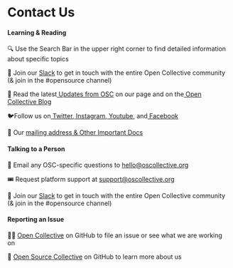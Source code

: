 # Contact Us

#### Learning & Reading

🔍 Use the Search Bar in the upper right corner to find detailed information about specific topics

💬 Join our [Slack](https://slack.opencollective.com) to get in touch with the entire Open Collective community (& join in the #opensource channel)

🌱 Read the latest[ Updates from OSC](https://opencollective.com/opensource/updates) on our page and on the[ Open Collective Blog](https://blog.opencollective.com)

:bird:Follow us on[ Twitter](https://twitter.com/opencollect),[ Instagram](https://www.instagram.com/opencollective/),[ Youtube](https://www.youtube.com/c/OpenCollective), and[ Facebook](https://www.facebook.com/OpenCollect)

📍 Our [mailing address & Other Important Docs](official-info-and-docs.md)

#### Talking to a Person

💌 Email any OSC-specific questions to [hello@oscollective.org](mailto:hello@oscollective.org)&#x20;

🎟  Request platform support at [support@oscollective.org](mailto:support@opencollective.com)

💬 Join our [Slack](https://slack.opencollective.com/) to get in touch with the entire Open Collective community (& join in the #opensource channel)

#### Reporting an Issue

👩‍💻 [Open Collective](https://github.com/opencollective) on GitHub to file an issue or see what we are working on

💾 [Open Source Collective](https://github.com/Open-Source-Collective) on GitHub to learn more about us





